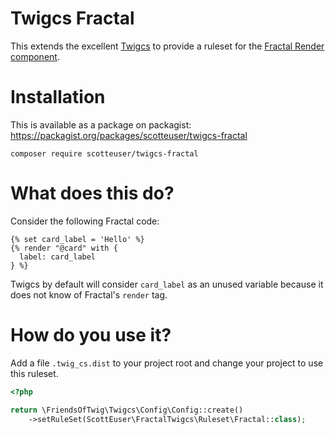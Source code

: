 # Twigcs Fractal

This extends the excellent 
[Twigcs](https://github.com/friendsoftwig/twigcs) to provide 
a ruleset for the 
[Fractal Render component](https://fractal.build/guide/components/including-sub-components.html#providing-context-data-to-sub-components).

# Installation

This is available as a package on packagist: https://packagist.org/packages/scotteuser/twigcs-fractal
```
composer require scotteuser/twigcs-fractal
```

# What does this do?

Consider the following Fractal code:
```twig
{% set card_label = 'Hello' %}
{% render "@card" with {
  label: card_label
} %}
```

Twigcs by default will consider `card_label` as an unused
variable because it does not know of Fractal's `render` tag.

# How do you use it?

Add a file `.twig_cs.dist` to your project root and change your
project to use this ruleset.
```php
<?php

return \FriendsOfTwig\Twigcs\Config\Config::create()
    ->setRuleSet(ScottEuser\FractalTwigcs\Ruleset\Fractal::class);
```
